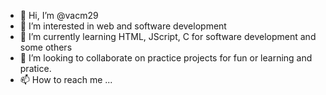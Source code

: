 - 👋 Hi, I’m @vacm29
- 👀 I’m interested in web and software development
- 🌱 I’m currently learning HTML, JScript, C for software development and some others
- 💞️ I’m looking to collaborate on practice projects for fun or learning and pratice.
- 📫 How to reach me ...

<!---
vacm29/vacm29 is a ✨ special ✨ repository because its `README.md` (this file) appears on your GitHub profile.
You can click the Preview link to take a look at your changes.
--->
